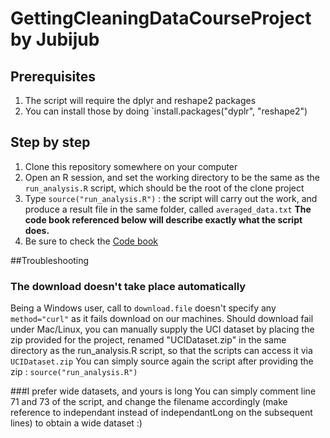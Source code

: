 # GettingCleaningDataCourseProject by Jubijub

## Prerequisites
1. The script will require the dplyr and reshape2 packages
2. You can install those by doing `install.packages("dyplr", "reshape2")

## Step by step

1. Clone this repository somewhere on your computer
2. Open an R session, and set the working directory to be the same as the `run_analysis.R` script, which should be the root of the clone project
3. Type `source("run_analysis.R")` : the script will carry out the work, and produce a result file in the same folder, called `averaged_data.txt` **The code book referenced below will describe exactly what the script does.**
4. Be sure to check the [Code book](https://github.com/Jubijub/GettingCleaningDataCourseProject/blob/master/Codebook.md)

##Troubleshooting
### The download doesn't take place automatically
Being a Windows user, call to `download.file` doesn't specify any `method="curl"` as it fails download on our machines. Should download fail under Mac/Linux, you can manually supply the UCI dataset by placing the zip provided for the project, renamed "UCIDataset.zip" in the same directory as the run_analysis.R script, so that the scripts can access it via `UCIDataset.zip`
You can simply source again the script after providing the zip : `source("run_analysis.R")`

###I prefer wide datasets, and yours is long
You can simply comment line 71 and 73 of the script, and change the filename accordingly (make reference to independant instead of independantLong on the subsequent lines) to obtain a wide dataset :)


